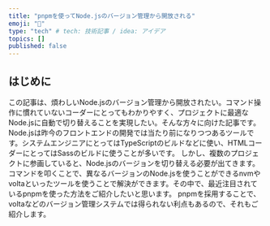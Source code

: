 ```yaml
---
title: "pnpmを使ってNode.jsのバージョン管理から開放される"
emoji: "🍣"
type: "tech" # tech: 技術記事 / idea: アイデア
topics: []
published: false
---
```


## はじめに

<!-- FIXME: 複数プロジェクトに参画していると=Node.jsのバージョン切り替えが必要になるとは限らない。それ以外のシチュエーションで解説してほしい -->
<!-- FIXME: pnpmが最近注目されているその根拠が不明 -->

この記事は、煩わしいNode.jsのバージョン管理から開放されたい。コマンド操作に慣れていないコーダーにとってもわかりやすく、プロジェクトに最適なNode.jsに自動で切り替えることを実現したい。そんな方々に向けた記事です。
Node.jsは昨今のフロントエンドの開発では当たり前になりつつあるツールです。システムエンジニアにとってはTypeScriptのビルドなどに使い、HTMLコーダーにとってはSassのビルドに使うことが多いです。
しかし、複数のプロジェクトに参画していると、Node.jsのバージョンを切り替える必要が出てきます。コマンドを叩くことで、異なるバージョンのNode.jsを使うことができるnvmやvoltaといったツールを使うことで解決ができます。その中で、最近注目されているpnpmを使った方法をご紹介したいと思います。
pnpmを採用することで、voltaなどのバージョン管理システムでは得られない利点もあるので、それもご紹介します。
